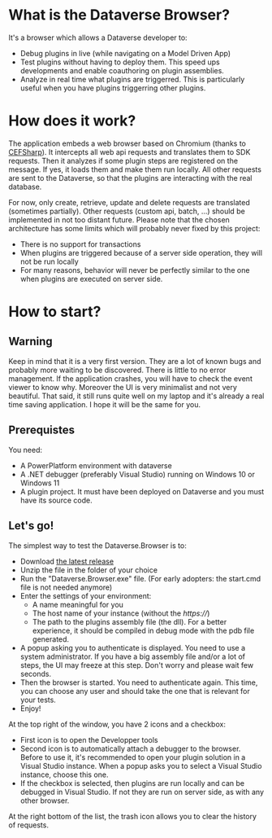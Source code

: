 # What is the Dataverse Browser?

It's a browser which allows a Dataverse developer to:
* Debug plugins in live (while navigating on a Model Driven App)
* Test plugins without having to deploy them. This speed ups developments and enable coauthoring on plugin assemblies.
* Analyze in real time what plugins are triggerred. This is particularly useful when you have plugins triggerring other plugins.


# How does it work?

The application embeds a web browser based on Chromium (thanks to [CEFSharp](https://cefsharp.github.io/)). It intercepts all web api requests and translates them to SDK requests. Then it analyzes if some plugin steps are registered on the message. If yes, it loads them and make them run locally. All other requests are sent to the Dataverse, so that the plugins are interacting with the real database.

For now, only create, retrieve, update and delete requests are translated (sometimes partially). Other requests (custom api, batch, ...) should be implemented in not too distant future.
Please note that the chosen architecture has some limits which will probably never fixed by this project:
* There is no support for transactions
* When plugins are triggered because of a server side operation, they will not be run locally
* For many reasons, behavior will never be perfectly similar to the one when plugins are executed on server side.

# How to start?

## Warning
Keep in mind that it is a very first version. They are a lot of known bugs and probably more waiting to be discovered. There is little to no error management. If the application crashes, you will have to check the event viewer to know why. 
Moreover the UI is very minimalist and not very beautiful. 
That said, it still runs quite well on my laptop and it's already a real time saving application. I hope it will be the same for you.

## Prerequistes
You need:
* A PowerPlatform environment with dataverse
* A .NET debugger (preferably Visual Studio) running on Windows 10 or Windows 11 
* A plugin project. It must have been deployed on Dataverse and you must have its source code.

## Let's go!
The simplest way to test the Dataverse.Browser is to:
* Download [the latest release](https://github.com/NicolasPrats/DvBrowser/releases)
* Unzip the file in the folder of your choice
* Run the "Dataverse.Browser.exe" file. (For early adopters: the start.cmd file is not needed anymore)
* Enter the settings of your environment:
  * A name meaningful for you
  * The host name of your instance (without the _https://_)
  * The path to the plugins assembly file (the dll). For a better experience, it should be compiled in debug mode with the pdb file generated.
* A popup asking you to authenticate is displayed. You need to use a system administrator. If you have a big assembly file and/or a lot of steps, the UI may freeze at this step. Don't worry and please wait few seconds.
* Then the browser is started. You need to authenticate again. This time, you can choose any user and should take the one that is relevant for your tests.
* Enjoy! 

At the top right of the window, you have 2 icons and a checkbox:
* First icon is to open the Developper tools
* Second icon is to automatically attach a debugger to the browser. Before to use it, it's recommended to open your plugin solution in a Visual Studio instance. When a popup asks you to select a Visual Studio instance, choose this one. 
* If the checkbox is selected, then plugins are run locally and can be debugged in Visual Studio. If not they are run on server side, as with any other browser.

At the right bottom of the list, the trash icon allows you to clear the history of requests.


